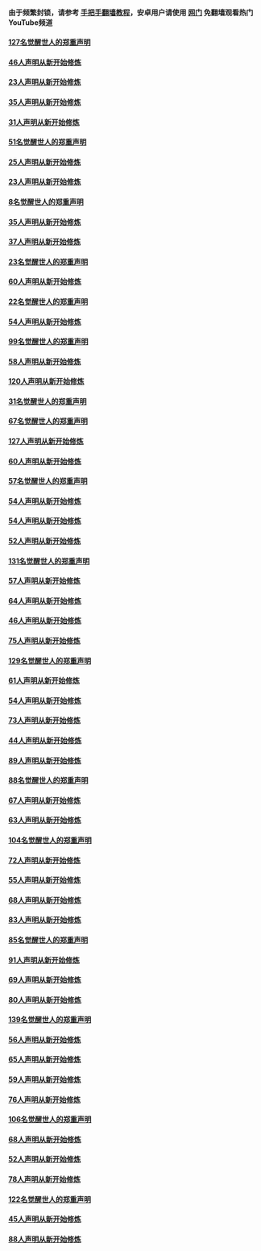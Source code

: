 #### 由于频繁封锁，请参考 [手把手翻墙教程](https://github.com/gfw-breaker/guides/wiki/)，安卓用户请使用 [网门](https://github.com/gfw-breaker/nogfw/blob/master/dl.md?t=02230600) 免翻墙观看热门YouTube频道 

#### [127名觉醒世人的郑重声明](../pages/91/421224.md?t=02230600) 

#### [46人声明从新开始修炼](../pages/91/421203.md?t=02230600) 

#### [23人声明从新开始修炼](../pages/91/421138.md?t=02230600) 

#### [35人声明从新开始修炼](../pages/91/421122.md?t=02230600) 

#### [31人声明从新开始修炼](../pages/91/421081.md?t=02230600) 

#### [51名觉醒世人的郑重声明](../pages/91/421080.md?t=02230600) 

#### [25人声明从新开始修炼](../pages/91/421020.md?t=02230600) 

#### [23人声明从新开始修炼](../pages/91/420884.md?t=02230600) 

#### [8名觉醒世人的郑重声明](../pages/91/420883.md?t=02230600) 

#### [35人声明从新开始修炼](../pages/91/420809.md?t=02230600) 

#### [37人声明从新开始修炼](../pages/91/420766.md?t=02230600) 

#### [23名觉醒世人的郑重声明](../pages/91/420765.md?t=02230600) 

#### [60人声明从新开始修炼](../pages/91/420727.md?t=02230600) 

#### [22名觉醒世人的郑重声明](../pages/91/420726.md?t=02230600) 

#### [54人声明从新开始修炼](../pages/91/420529.md?t=02230600) 

#### [99名觉醒世人的郑重声明](../pages/91/420528.md?t=02230600) 

#### [58人声明从新开始修炼](../pages/91/420198.md?t=02230600) 

#### [120人声明从新开始修炼](../pages/91/420141.md?t=02230600) 

#### [31名觉醒世人的郑重声明](../pages/91/420197.md?t=02230600) 

#### [67名觉醒世人的郑重声明](../pages/91/420140.md?t=02230600) 

#### [127人声明从新开始修炼](../pages/91/420082.md?t=02230600) 

#### [60人声明从新开始修炼](../pages/91/420081.md?t=02230600) 

#### [57名觉醒世人的郑重声明](../pages/91/420080.md?t=02230600) 

#### [54人声明从新开始修炼](../pages/91/419533.md?t=02230600) 

#### [54人声明从新开始修炼](../pages/91/419532.md?t=02230600) 

#### [52人声明从新开始修炼](../pages/91/419531.md?t=02230600) 

#### [131名觉醒世人的郑重声明](../pages/91/419530.md?t=02230600) 

#### [57人声明从新开始修炼](../pages/91/419430.md?t=02230600) 

#### [64人声明从新开始修炼](../pages/91/419429.md?t=02230600) 

#### [46人声明从新开始修炼](../pages/91/419428.md?t=02230600) 

#### [75人声明从新开始修炼](../pages/91/419427.md?t=02230600) 

#### [129名觉醒世人的郑重声明](../pages/91/419426.md?t=02230600) 

#### [61人声明从新开始修炼](../pages/91/419198.md?t=02230600) 

#### [54人声明从新开始修炼](../pages/91/419197.md?t=02230600) 

#### [73人声明从新开始修炼](../pages/91/419196.md?t=02230600) 

#### [44人声明从新开始修炼](../pages/91/419075.md?t=02230600) 

#### [89人声明从新开始修炼](../pages/91/419074.md?t=02230600) 

#### [88名觉醒世人的郑重声明](../pages/91/419195.md?t=02230600) 

#### [67人声明从新开始修炼](../pages/91/419073.md?t=02230600) 

#### [63人声明从新开始修炼](../pages/91/419072.md?t=02230600) 

#### [104名觉醒世人的郑重声明](../pages/91/419071.md?t=02230600) 

#### [72人声明从新开始修炼](../pages/91/418902.md?t=02230600) 

#### [55人声明从新开始修炼](../pages/91/418901.md?t=02230600) 

#### [68人声明从新开始修炼](../pages/91/418900.md?t=02230600) 

#### [83人声明从新开始修炼](../pages/91/418757.md?t=02230600) 

#### [85名觉醒世人的郑重声明](../pages/91/418899.md?t=02230600) 

#### [91人声明从新开始修炼](../pages/91/418756.md?t=02230600) 

#### [69人声明从新开始修炼](../pages/91/418755.md?t=02230600) 

#### [80人声明从新开始修炼](../pages/91/418754.md?t=02230600) 

#### [139名觉醒世人的郑重声明](../pages/91/418753.md?t=02230600) 

#### [56人声明从新开始修炼](../pages/91/418594.md?t=02230600) 

#### [65人声明从新开始修炼](../pages/91/418593.md?t=02230600) 

#### [59人声明从新开始修炼](../pages/91/418592.md?t=02230600) 

#### [76人声明从新开始修炼](../pages/91/418431.md?t=02230600) 

#### [106名觉醒世人的郑重声明](../pages/91/418591.md?t=02230600) 

#### [68人声明从新开始修炼](../pages/91/418430.md?t=02230600) 

#### [52人声明从新开始修炼](../pages/91/418429.md?t=02230600) 

#### [78人声明从新开始修炼](../pages/91/418428.md?t=02230600) 

#### [122名觉醒世人的郑重声明](../pages/91/418427.md?t=02230600) 

#### [45人声明从新开始修炼](../pages/91/418248.md?t=02230600) 

#### [88人声明从新开始修炼](../pages/91/418247.md?t=02230600) 


